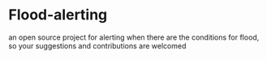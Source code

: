 # Flood-alerting
an open source project for alerting when there are the conditions for flood, so your suggestions and contributions are welcomed

